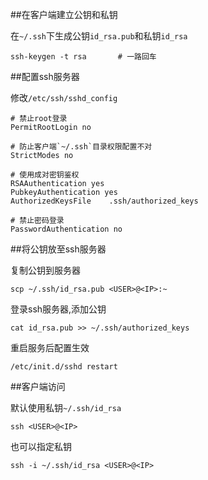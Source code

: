 ##在客户端建立公钥和私钥

在`~/.ssh`下生成公钥`id_rsa.pub`和私钥`id_rsa`

	ssh-keygen -t rsa		# 一路回车

##配置ssh服务器

修改`/etc/ssh/sshd_config`

	# 禁止root登录
	PermitRootLogin no

	# 防止客户端`~/.ssh`目录权限配置不对
	StrictModes no

	# 使用成对密钥鉴权
	RSAAuthentication yes
	PubkeyAuthentication yes
	AuthorizedKeysFile    .ssh/authorized_keys

	# 禁止密码登录
	PasswordAuthentication no

##将公钥放至ssh服务器

复制公钥到服务器

	scp ~/.ssh/id_rsa.pub <USER>@<IP>:~

登录ssh服务器,添加公钥

	cat id_rsa.pub >> ~/.ssh/authorized_keys

重启服务后配置生效

	/etc/init.d/sshd restart

##客户端访问

默认使用私钥`~/.ssh/id_rsa`

	ssh <USER>@<IP>	

也可以指定私钥

	ssh -i ~/.ssh/id_rsa <USER>@<IP>

